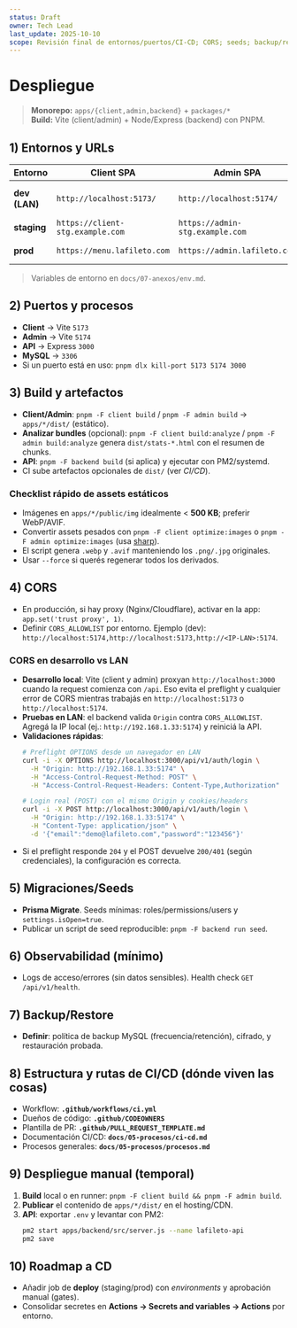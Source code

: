 ```yaml
---
status: Draft
owner: Tech Lead
last_update: 2025-10-10
scope: Revisión final de entornos/puertos/CI-CD; CORS; seeds; backup/restore.
---
```


# Despliegue

> **Monorepo:** `apps/{client,admin,backend}` + `packages/*`  
> **Build:** Vite (client/admin) + Node/Express (backend) con PNPM.

## 1) Entornos y URLs
| Entorno | Client SPA | Admin SPA | API v1 | Notas |
|---|---|---|---|---|
| **dev (LAN)** | `http://localhost:5173/` | `http://localhost:5174/` | `http://localhost:3000/api/v1` | CORS: `localhost` + IP LAN |
| **staging** | `https://client-stg.example.com` | `https://admin-stg.example.com` | `https://api-stg.example.com/api/v1` | Placeholders |
| **prod** | `https://menu.lafileto.com` | `https://admin.lafileto.com` | `https://api.lafileto.com/api/v1` | Ajustar DNS/SSL/Proxy |

> Variables de entorno en `docs/07-anexos/env.md`.

## 2) Puertos y procesos
- **Client** → Vite `5173`
- **Admin** → Vite `5174`
- **API** → Express `3000`
- **MySQL** → `3306`
- Si un puerto está en uso: `pnpm dlx kill-port 5173 5174 3000`

## 3) Build y artefactos
- **Client/Admin**: `pnpm -F client build` / `pnpm -F admin build` → `apps/*/dist/` (estático).
- **Analizar bundles** (opcional): `pnpm -F client build:analyze` / `pnpm -F admin build:analyze` genera `dist/stats-*.html` con el resumen de chunks.
- **API**: `pnpm -F backend build` (si aplica) y ejecutar con PM2/systemd.
- CI sube artefactos opcionales de `dist/` (ver _CI/CD_).

### Checklist rápido de assets estáticos
- Imágenes en `apps/*/public/img` idealmente < **500 KB**; preferir WebP/AVIF.
- Convertir assets pesados con `pnpm -F client optimize:images` o `pnpm -F admin optimize:images` (usa [sharp](https://sharp.pixelplumbing.com/)).
- El script genera `.webp` y `.avif` manteniendo los `.png/.jpg` originales.
- Usar `--force` si querés regenerar todos los derivados.

## 4) CORS
- En producción, si hay proxy (Nginx/Cloudflare), activar en la app: `app.set('trust proxy', 1)`.
- Definir `CORS_ALLOWLIST` por entorno. Ejemplo (dev):
  ``http://localhost:5174,http://localhost:5173,http://<IP-LAN>:5174``.

### CORS en desarrollo vs LAN
- **Desarrollo local**: Vite (client y admin) proxyan `http://localhost:3000` cuando la request comienza con `/api`. Eso evita el preflight y cualquier error de CORS mientras trabajás en `http://localhost:5173` o `http://localhost:5174`.
- **Pruebas en LAN**: el backend valida `Origin` contra `CORS_ALLOWLIST`. Agregá la IP local (ej.: `http://192.168.1.33:5174`) y reiniciá la API.
- **Validaciones rápidas**:
  ```bash
  # Preflight OPTIONS desde un navegador en LAN
  curl -i -X OPTIONS http://localhost:3000/api/v1/auth/login \
    -H "Origin: http://192.168.1.33:5174" \
    -H "Access-Control-Request-Method: POST" \
    -H "Access-Control-Request-Headers: Content-Type,Authorization"

  # Login real (POST) con el mismo Origin y cookies/headers
  curl -i -X POST http://localhost:3000/api/v1/auth/login \
    -H "Origin: http://192.168.1.33:5174" \
    -H "Content-Type: application/json" \
    -d '{"email":"demo@lafileto.com","password":"123456"}'
  ```
- Si el preflight responde `204` y el POST devuelve `200/401` (según credenciales), la configuración es correcta.

## 5) Migraciones/Seeds
- **Prisma Migrate**. Seeds mínimas: roles/permissions/users y `settings.isOpen=true`.
- Publicar un script de seed reproducible: `pnpm -F backend run seed`.

## 6) Observabilidad (mínimo)
- Logs de acceso/errores (sin datos sensibles). Health check `GET /api/v1/health`.

## 7) Backup/Restore
- **Definir**: política de backup MySQL (frecuencia/retención), cifrado, y restauración probada.

## 8) Estructura y rutas de CI/CD (dónde viven las cosas)
- Workflow: **`.github/workflows/ci.yml`**
- Dueños de código: **`.github/CODEOWNERS`**
- Plantilla de PR: **`.github/PULL_REQUEST_TEMPLATE.md`**
- Documentación CI/CD: **`docs/05-procesos/ci-cd.md`**
- Procesos generales: **`docs/05-procesos/procesos.md`**

## 9) Despliegue manual (temporal)
1. **Build** local o en runner: `pnpm -F client build && pnpm -F admin build`.
2. **Publicar** el contenido de `apps/*/dist/` en el hosting/CDN.
3. **API**: exportar `.env` y levantar con PM2:
   ```bash
   pm2 start apps/backend/src/server.js --name lafileto-api
   pm2 save
   ```

## 10) Roadmap a CD
- Añadir job de **deploy** (staging/prod) con _environments_ y aprobación manual (gates).
- Consolidar secretes en **Actions → Secrets and variables → Actions** por entorno.
